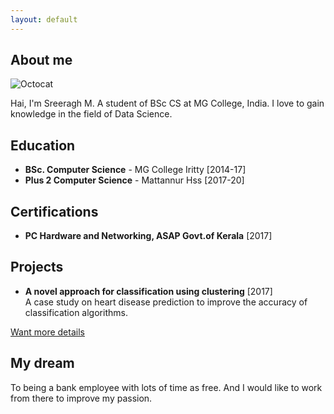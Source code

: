 ```yaml
---
layout: default
---
```



## About me

![Octocat](https://github.githubassets.com/images/icons/emoji/octocat.png)

  Hai, I'm Sreeragh M. A student of BSc CS at MG College, India.
  I love to gain knowledge in the field of Data Science.

## Education


* **BSc. Computer Science** - MG College Iritty [2014-17]
* **Plus 2 Computer Science** - Mattannur Hss   [2017-20]

## Certifications

* **PC Hardware and Networking, ASAP Govt.of Kerala** [2017]

## Projects


* **A novel approach for classification using clustering** [2017] <br />
A case study on heart disease prediction to improve the accuracy of classification algorithms. 

[Want more details](./about.html)

## My dream

To being a bank employee with lots of time as free. And I would like to work from there to improve my passion.


